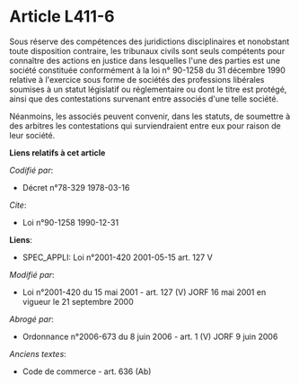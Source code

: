 # Article L411-6

Sous réserve des compétences des juridictions disciplinaires et nonobstant toute disposition contraire, les tribunaux civils
sont seuls compétents pour connaître des actions en justice dans lesquelles l'une des parties est une société constituée
conformément à la loi n° 90-1258 du 31 décembre 1990 relative à l'exercice sous forme de sociétés des professions libérales
soumises à un statut législatif ou réglementaire ou dont le titre est protégé, ainsi que des contestations survenant entre
associés d'une telle société.

Néanmoins, les associés peuvent convenir, dans les statuts, de soumettre à des arbitres les contestations qui surviendraient
entre eux pour raison de leur société.

**Liens relatifs à cet article**

_Codifié par_:

  - Décret n°78-329 1978-03-16

_Cite_:

  - Loi n°90-1258 1990-12-31

**Liens**:

  - SPEC_APPLI: Loi n°2001-420 2001-05-15 art. 127 V

_Modifié par_:

  - Loi n°2001-420 du 15 mai 2001 - art. 127 (V) JORF 16 mai 2001 en vigueur le 21 septembre 2000

_Abrogé par_:

  - Ordonnance n°2006-673 du 8 juin 2006 - art. 1 (V) JORF 9 juin 2006

_Anciens textes_:

  - Code de commerce - art. 636 (Ab)
